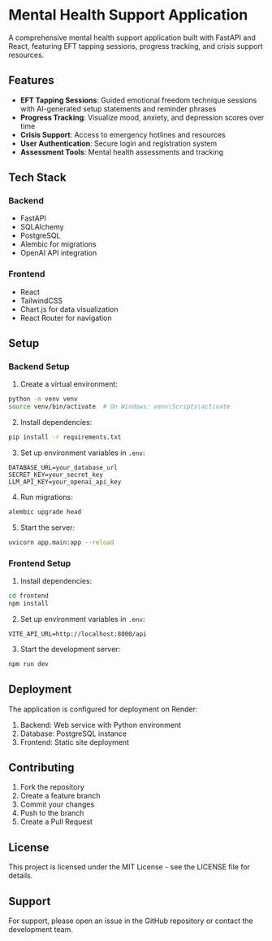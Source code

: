 # Mental Health Support Application

A comprehensive mental health support application built with FastAPI and React, featuring EFT tapping sessions, progress tracking, and crisis support resources.

## Features

- **EFT Tapping Sessions**: Guided emotional freedom technique sessions with AI-generated setup statements and reminder phrases
- **Progress Tracking**: Visualize mood, anxiety, and depression scores over time
- **Crisis Support**: Access to emergency hotlines and resources
- **User Authentication**: Secure login and registration system
- **Assessment Tools**: Mental health assessments and tracking

## Tech Stack

### Backend
- FastAPI
- SQLAlchemy
- PostgreSQL
- Alembic for migrations
- OpenAI API integration

### Frontend
- React
- TailwindCSS
- Chart.js for data visualization
- React Router for navigation

## Setup

### Backend Setup

1. Create a virtual environment:
```bash
python -m venv venv
source venv/bin/activate  # On Windows: venv\Scripts\activate
```

2. Install dependencies:
```bash
pip install -r requirements.txt
```

3. Set up environment variables in `.env`:
```
DATABASE_URL=your_database_url
SECRET_KEY=your_secret_key
LLM_API_KEY=your_openai_api_key
```

4. Run migrations:
```bash
alembic upgrade head
```

5. Start the server:
```bash
uvicorn app.main:app --reload
```

### Frontend Setup

1. Install dependencies:
```bash
cd frontend
npm install
```

2. Set up environment variables in `.env`:
```
VITE_API_URL=http://localhost:8000/api
```

3. Start the development server:
```bash
npm run dev
```

## Deployment

The application is configured for deployment on Render:

1. Backend: Web service with Python environment
2. Database: PostgreSQL instance
3. Frontend: Static site deployment

## Contributing

1. Fork the repository
2. Create a feature branch
3. Commit your changes
4. Push to the branch
5. Create a Pull Request

## License

This project is licensed under the MIT License - see the LICENSE file for details.

## Support

For support, please open an issue in the GitHub repository or contact the development team. 
